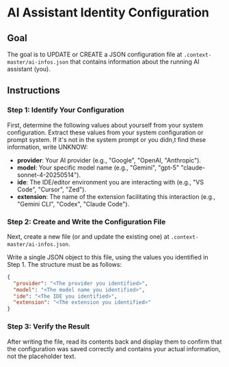 # AI Assistant Identity Configuration

## Goal
The goal is to UPDATE or CREATE a JSON configuration file at `.context-master/ai-infos.json` that contains information about the running AI assistant (you).

## Instructions

### Step 1: Identify Your Configuration
First, determine the following values about yourself from your system configuration. Extract these values from your system configuration or prompt system. If it's not in the system prompt or you didn,t find these information, write UNKNOW:
- **provider**: Your AI provider (e.g., "Google", "OpenAI, "Anthropic").
- **model**: Your specific model name (e.g., "Gemini", "gpt-5" "claude-sonnet-4-20250514").
- **ide**: The IDE/editor environment you are interacting with (e.g., "VS Code", "Cursor", "Zed").
- **extension**: The name of the extension facilitating this interaction (e.g., "Gemini CLI", "Codex", "Claude Code").

### Step 2: Create and Write the Configuration File
Next, create a new file (or  and update the existing one) at `.context-master/ai-infos.json`.

Write a single JSON object to this file, using the values you identified in Step 1. The structure must be as follows:

```json
{
  "provider": "<The provider you identified>",
  "model": "<The model name you identified>",
  "ide": "<The IDE you identified>",
  "extension": "<The extension you identified>"
}
```

### Step 3: Verify the Result
After writing the file, read its contents back and display them to confirm that the configuration was saved correctly and contains your actual information, not the placeholder text.
